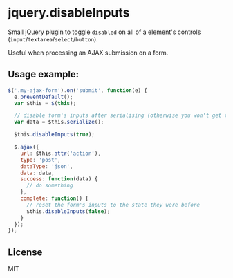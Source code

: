 # jquery.disableInputs


Small jQuery plugin to toggle `disabled` on all of a element's controls (`input`/`textarea`/`select`/`button`). 

Useful when processing an AJAX submission on a form.

## Usage example:

```js
$('.my-ajax-form').on('submit', function(e) {
  e.preventDefault();
  var $this = $(this);

  // disable form's inputs after serialising (otherwise you won't get the values)
  var data = $this.serialize();

  $this.disableInputs(true);

  $.ajax({
    url: $this.attr('action'),
    type: 'post',
    dataType: 'json',
    data: data,
    success: function(data) {
      // do something
    },
    complete: function() {
      // reset the form's inputs to the state they were before
      $this.disableInputs(false);
    }
  });
});
```

## License

MIT
